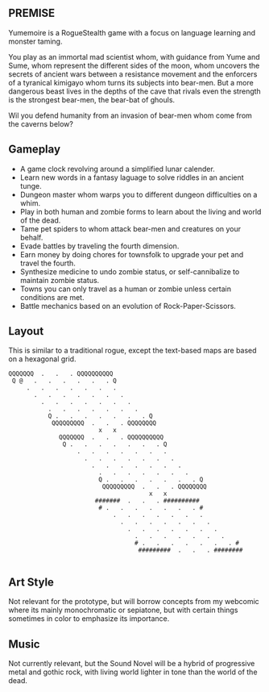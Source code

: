 ## PREMISE
Yumemoire is a RogueStealth game with a focus on language learning and monster taming.

You play as an immortal mad scientist whom, with guidance from Yume and Sume, whom represent the different sides of the moon, whom uncovers the secrets of ancient wars between a resistance movement and the enforcers of a tyranical kimigayo whom turns its subjects into bear-men. But a more dangerous beast lives in the depths of the cave that rivals even the strength is the strongest bear-men, the bear-bat of ghouls.

Wil you defend humanity from an invasion of bear-men whom come from the caverns below?

## Gameplay
* A game clock revolving around a simplified lunar calender.
* Learn new words in a fantasy laguage to solve riddles in an ancient tunge.
* Dungeon master whom warps you to different dungeon difficulties on a whim.
* Play in both human and zombie forms to learn about the living and world of the dead.
* Tame pet spiders to whom attack bear-men and creatures on your behalf.
* Evade battles by traveling the fourth dimension.
* Earn money by doing chores for townsfolk to upgrade your pet and travel the fourth.
* Synthesize medicine to undo zombie status, or self-cannibalize to maintain zombie status.
* Towns you can only travel as a human or zombie unless certain conditions are met.
* Battle mechanics based on an evolution of Rock-Paper-Scissors.

## Layout
This is similar to a traditional rogue, except the text-based maps are based on a hexagonal grid.

~~~
QQQQQQQ  .   .   . QQQQQQQQQQ
 Q @   .   .   .   .   .   . Q
     .   .   .   .   .   .   .
       .   .   .   .   .   .   .
         .   .   .   .   .   .   .
           .   .   .   .   .   .   .  
           Q .   .   .   .   .   .   . Q
            QQQQQQQQQ  .   .   . QQQQQQQQ
                         x   x
              QQQQQQQ  .   .   . QQQQQQQQQQ
               Q .   .   .   .   .   .   . Q
                   .   .   .   .   .   .   .
                     .   .   .   .   .   .   .
                       .   .   .   .   .   .   .
                         .   .   .   .   .   .   .  
                         Q .   .   .   .   .   .   . Q
                          QQQQQQQQQ  .   .   . QQQQQQQQ
                                       x   x
                        #######  .   .   . ##########
                         # .   .   .   .   .   .   . #
                             .   .   .   .   .   .   .
                               .   .   .   .   .   .   .
                                 .   .   .   .   .   .   .
                                   .   .   .   .   .   .   . 
                                   # .   .   .   .   .   .   . #
                                    #########  .   .   . ########
 
~~~

## Art Style
Not relevant for the prototype, but will borrow concepts from my webcomic where its mainly monochromatic or sepiatone, but with certain things sometimes in color to emphasize its importance.

## Music
Not currently relevant, but the Sound Novel will be a hybrid of progressive metal and gothic rock, with living world lighter in tone than the world of the dead.
